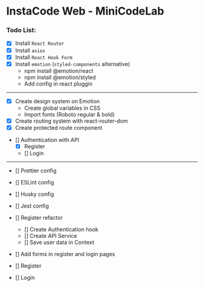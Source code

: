 # InstaCode Web - MiniCodeLab

### Todo List:

- [x] Install `React Router`
- [x] Install `axios`
- [x] Install `React Hook Form`
- [x] Install `emotion` (`styled-components` alternative)
  - npm install @emotion/react
  - npm install @emotion/styled
  - Add config in react pluggin

---

- [x] Create design system on Emotion
  - Create global variables in CSS
  - Import fonts (Roboto regular & bold)
- [x] Create routing system with react-router-dom
- [x] Create protected route component
- [] Authentication with API
  - [x] Register
  - [] Login

---

- [] Prettier config
- [] ESLint config
- [] Husky config
- [] Jest config

- [] Register refactor

  - [] Create Authentication hook
  - [] Create API Service
  - [] Save user data in Context

- [] Add forms in register and login pages
- [] Register
- [] Login
